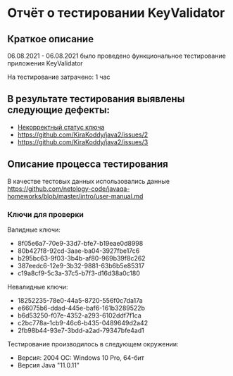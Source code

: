 # Отчёт о тестировании KeyValidator

## Краткое описание

06.08.2021 - 06.08.2021 было проведено функциональное тестирование приложения KeyValidator

На тестирование затрачено: 1 час

## В результате тестирования выявлены следующие дефекты:
* [Некорректный статус ключа](https://github.com/KiraKoddy/java2/issues/1)
* https://github.com/KiraKoddy/java2/issues/2
* https://github.com/KiraKoddy/java2/issues/3

## Описание процесса тестирования

В качестве тестовых данных использовались данные https://github.com/netology-code/javaqa-homeworks/blob/master/intro/user-manual.md

### Ключи для проверки

Валидные ключи:
* 8f05e6a7-70e9-33d7-bfe7-b19eae0d8998
* 80b427f8-92cd-3aae-ba04-3927fbe17c6 
* b295bc63-9f03-3b4b-af80-969b39f8c262
* 387eedc6-12e9-3b32-9881-63b6b5e85317
* c19a8cf9-5c3a-37c5-b7f3-d16d38a0c180

Невалидные ключи:
* 18252235-78e0-44a5-8720-556f0c7da17a
* e66075b6-ddad-445e-baf6-161b3289522b
* b6d53250-f07e-4352-a293-6102ddf7f1ca
* c2bc778a-1cb9-46c6-b435-0489649d2a42
* 2fb98b44-93e7-3bdd-a2ad-79347bfe4ad1

Тестирование производилось в следующем окружении:
* Версия: 2004 ОС: Windows 10 Pro, 64-бит
* Версия Java "11.0.11"
